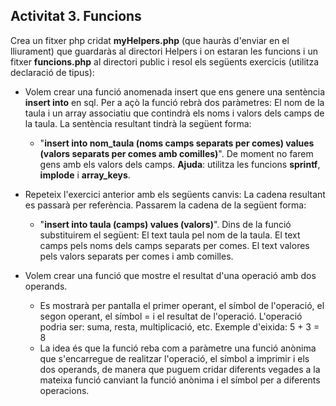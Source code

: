 ## Activitat 3. Funcions 
Crea un fitxer php cridat **myHelpers.php** (que hauràs d'enviar en el lliurament) que guardaràs al directori Helpers i on estaran les funcions i un fitxer **funcions.php** al directori public i resol els següents exercicis (utilitza declaració de tipus):


* Volem crear una funció anomenada insert que ens genere una sentència **insert into** en sql. Per a açò la funció rebrà dos paràmetres: El nom de la
taula i un array associatiu que contindrà els noms i valors dels
camps de la taula. La sentència resultant tindrà la següent forma:
  * "**insert into nom_taula (noms camps separats per comes) values (valors separats per comes amb comilles)**". De moment no farem gens amb els valors dels camps.
**Ajuda**: utilitza les funcions **sprintf**, **implode** i **array_keys**.
* Repeteix l'exercici anterior amb els següents canvis: La cadena resultant es passarà per referència. Passarem la cadena de la següent forma:
  * "**insert into taula (camps) values (valors)**". Dins de la funció substituirem el següent: El text taula pel nom de la taula. El text camps pels noms dels camps separats
per comes. El text valores pels valors separats per comes i amb comilles.

* Volem crear una funció que mostre el resultat d'una operació amb dos operands.
  * Es mostrarà per pantalla el primer operant, el símbol de l'operació, el segon operant, el símbol = i el resultat de l'operació. L'operació podria ser: suma, resta, multiplicació, etc.
Exemple d'eixida: 5 + 3 = 8
  * La idea és que la funció reba com a paràmetre una funció anònima que s'encarregue de realitzar l'operació, el símbol a imprimir i els dos operands, de manera que puguem cridar diferents vegades a la mateixa funció canviant la funció anònima i el símbol per a diferents operacions.

